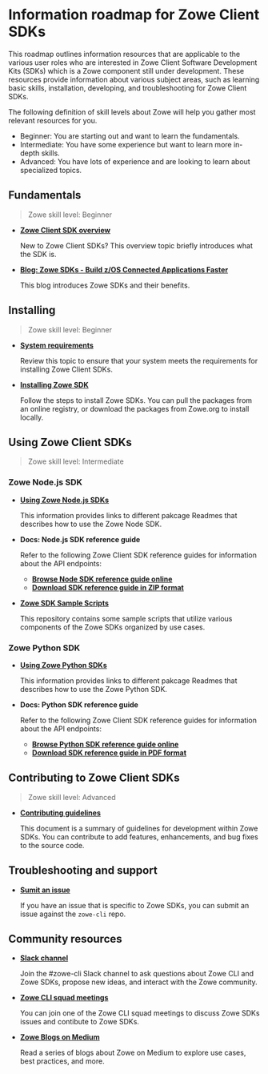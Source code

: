 # Information roadmap for Zowe Client SDKs

This roadmap outlines information resources that are applicable to the various user roles who are interested in Zowe Client Software Development Kits (SDKs) which is a Zowe component still under development. These resources provide information about various subject areas, such as learning basic skills, installation, developing, and troubleshooting for Zowe Client SDKs.

The following definition of skill levels about Zowe will help you gather most relevant resources for you. 

* Beginner: You are starting out and want to learn the fundamentals.
* Intermediate: You have some experience but want to learn more in-depth skills. 
* Advanced: You have lots of experience and are looking to learn about specialized topics.

## Fundamentals

> Zowe skill level: Beginner

- [**Zowe Client SDK overview**](overview.md#zowe-client-software-development-kits-sdks)

   New to Zowe Client SDKs? This overview topic briefly introduces what the SDK is.

- [**Blog: Zowe SDKs - Build z/OS Connected Applications Faster**](https://medium.com/zowe/zowe-sdks-build-z-os-connected-applications-faster-b786ba7bb0d9)

   This blog introduces Zowe SDKs and their benefits.

## Installing

> Zowe skill level: Beginner

- [**System requirements**](../user-guide/sdks-using.md#software-requirements)

   Review this topic to ensure that your system meets the requirements for installing Zowe Client SDKs. 

- [**Installing Zowe SDK**](../user-guide/sdks-using.md#getting-started)

   Follow the steps to install Zowe SDKs. You can pull the packages from an online registry, or download the packages from Zowe.org to install locally.

## Using Zowe Client SDKs

> Zowe skill level: Intermediate

### Zowe Node.js SDK

- [**Using Zowe Node.js SDKs**](../user-guide/sdks-using.md#using---nodejs)

   This information provides links to different pakcage Readmes that describes how to use the Zowe Node SDK. 

- **Docs: Node.js SDK reference guide**

   Refer to the following Zowe Client SDK reference guides for information about the API endpoints:
   - **[Browse Node SDK reference guide online](https://docs.zowe.org/stable/typedoc/index.html)**
   - **[Download SDK reference guide in ZIP format](https://docs.zowe.org/stable/zowe-nodejs-sdk-typedoc.zip)**

- [**Zowe SDK Sample Scripts**](https://github.com/zowe/zowe-sdk-sample-scripts/)

   This repository contains some sample scripts that utilize various components of the Zowe SDKs organized by use cases.

### Zowe Python SDK

- [**Using Zowe Python SDKs**](https://zowe-client-python-sdk.readthedocs.io/en/latest/)

   This information provides links to different pakcage Readmes that describes how to use the Zowe Python SDK. 

- **Docs: Python SDK reference guide**

   Refer to the following Zowe Client SDK reference guides for information about the API endpoints:
   - **[Browse Python SDK reference guide online](https://zowe-client-python-sdk.readthedocs.io/en/latest/index.html)**
   - **[Download SDK reference guide in PDF format](https://zowe-client-python-sdk.readthedocs.io/_/downloads/en/latest/pdf/)**  


## Contributing to Zowe Client SDKs

> Zowe skill level: Advanced

- [**Contributing guidelines**](https://github.com/zowe/zowe-cli/blob/master/docs/SDKGuidelines.md)

   This document is a summary of guidelines for development within Zowe SDKs. You can contribute to add features, enhancements, and bug fixes to the source code.

## Troubleshooting and support

- [**Sumit an issue**](https://github.com/zowe/zowe-cli/issues/new)

   If you have an issue that is specific to Zowe SDKs, you can submit an issue against the `zowe-cli` repo.


## Community resources 

- [**Slack channel**](https://openmainframeproject.slack.com/)
   
   Join the #zowe-cli Slack channel to ask questions about Zowe CLI and Zowe SDKs, propose new ideas, and interact with the Zowe community. 

- [**Zowe CLI squad meetings**](https://zoom-lfx.platform.linuxfoundation.org/meetings/zowe)

   You can join one of the Zowe CLI squad meetings to discuss Zowe SDKs issues and contibute to Zowe SDKs.

- [**Zowe Blogs on Medium**](https://medium.com/zowe) 

   Read a series of blogs about Zowe on Medium to explore use cases, best practices, and more. 








